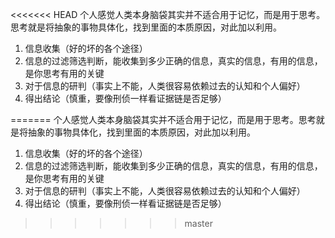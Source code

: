 <<<<<<< HEAD
个人感觉人类本身脑袋其实并不适合用于记忆，而是用于思考。思考就是将抽象的事物具体化，找到里面的本质原因，对此加以利用。

1. 信息收集（好的坏的各个途径）
2. 信息的过滤筛选判断，能收集到多少正确的信息，真实的信息，有用的信息，是你思考有用的关键
3. 对于信息的研判（事实上不能，人类很容易依赖过去的认知和个人偏好）
4. 得出结论（慎重，要像刑侦一样看证据链是否足够）

=======
个人感觉人类本身脑袋其实并不适合用于记忆，而是用于思考。思考就是将抽象的事物具体化，找到里面的本质原因，对此加以利用。

1. 信息收集（好的坏的各个途径）
2. 信息的过滤筛选判断，能收集到多少正确的信息，真实的信息，有用的信息，是你思考有用的关键
3. 对于信息的研判（事实上不能，人类很容易依赖过去的认知和个人偏好）
4. 得出结论（慎重，要像刑侦一样看证据链是否足够）

>>>>>>> master
